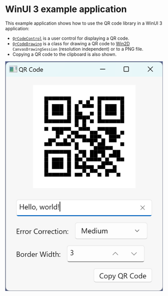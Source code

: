 # WinUI 3 example application

This example application shows how to use the QR code library in a WinUI 3 application:

- [`QrCodeControl`](Demo-WinUI/QrCodeControl.xaml.cs) is a user control for displaying a QR code.
- [`QrCodeDrawing`](Demo-WinUI/QrCodeDrawing.cs) is a class for drawing a QR code to [Win2D](https://github.com/microsoft/Win2D) `CanvasDrawingSession` (resolution independent) or to a PNG file.
- Copying a QR code to the clipboard is also shown.

![WinUI QR Code App](WinUI-QR-Code-App.png)
